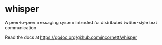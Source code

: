 # whisper
A peer-to-peer messaging system intended for distributed twitter-style text communication

Read the docs at https://godoc.org/github.com/jncornett/whisper
